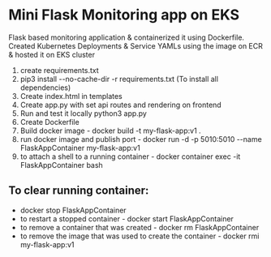 # Mini Flask Monitoring app on EKS

Flask based monitoring application & containerized it using Dockerfile. Created
Kubernetes Deployments & Service YAMLs using the image on ECR & hosted it on EKS cluster

1. create requirements.txt
2. pip3 install --no-cache-dir -r requirements.txt (To install all dependencies)
3. Create index.html in templates
4. Create app.py with set api routes and rendering on frontend
5. Run and test it locally python3 app.py
6. Create Dockerfile
7. Build docker image - docker build -t my-flask-app:v1 .
8. run docker image and publish port - docker run -d -p 5010:5010 --name FlaskAppContainer my-flask-app:v1
9. to attach a shell to a running container - docker container exec -it FlaskAppContainer bash

## To clear running container:

- docker stop FlaskAppContainer
- to restart a stopped container - docker start FlaskAppContainer
- to remove a container that was created - docker rm FlaskAppContainer
- to remove the image that was used to create the container - docker rmi my-flask-app:v1
